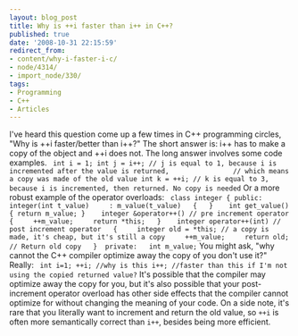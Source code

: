 ```yaml
---
layout: blog_post
title: Why is ++i faster than i++ in C++?
published: true
date: '2008-10-31 22:15:59'
redirect_from:
- content/why-i-faster-i-c/
- node/4314/
- import_node/330/
tags:
- Programming
- C++
- Articles
---
```


I've heard this question come up a few times in C++ programming circles, "Why is ++i faster/better than i++?" The short answer is: i++ has to make a copy of the object and ++i does not. The long answer involves some code examples. ` int i = 1; int j = i++; // j is equal to 1, because i is incremented after the value is returned,                // which means a copy was made of the old value int k = ++i; // k is equal to 3, because i is incremented, then returned. No copy is needed`
Or a more robust example of the operator overloads: ` class integer { public:   integer(int t_value)     : m_value(t_value)   {   }    int get_value() { return m_value; }    integer &operator++() // pre increment operator   {     ++m_value;     return *this;   }    integer operator++(int) // post increment operator   {     integer old = *this; // a copy is made, it's cheap, but it's still a copy     ++m_value;     return old; // Return old copy   }  private:   int m_value;`
You might ask, "why cannot the C++ compiler optimize away the copy of you don't use it?" Really: ` int i=1; ++i; //why is this i++; //faster than this if I'm not using the copied returned value?`
It's possible that the compiler may optimize away the copy for you, but it's also possible that your post-increment operator overload has other side effects that the compiler cannot optimize for without changing the meaning of your code. On a side note, it's rare that you literally want to increment and return the old value, so `++i` is often more semantically correct than `i++`, besides being more efficient.
